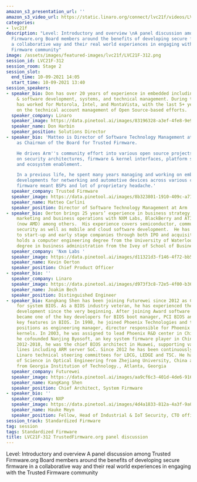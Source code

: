 ```yaml
---
amazon_s3_presentation_url: ''
amazon_s3_video_url: https://static.linaro.org/connect/lvc21f/videos/LVC21F-312.mp4
categories:
- lvc21f
description: "Level: Introductory and overview \nA panel discussion among Trusted
  Firmware.org Board members around the benefits of developing secure firmware in
  a collaborative way and their real world experiences in engaging with the Trusted
  Firmware community"
image: /assets/images/featured-images/lvc21f/LVC21F-312.png
session_id: LVC21F-312
session_room: Stage 2
session_slot:
  end_time: 10-09-2021 14:05
  start_time: 10-09-2021 13:40
session_speakers:
- speaker_bio: Don has over 20 years of experience in embedded including hardware
    & software development, systems, and technical management. During this time, Don
    has worked for Motorola, Intel, and MontaVista, with the last 5+ years being focused
    on the technical account management of Open Source-based efforts.
  speaker_company: Linaro
  speaker_image: https://data.pinetool.ai/images/83196328-a3ef-4fe8-9e96-773c6d59bb37.jpeg
  speaker_name: Don Harbin
  speaker_position: Solutions Director
- speaker_bio: 'Matteo is Director of Software Technology Management at Arm and serves
    as Chairman of the Board for Trusted Firmware.

    He drives Arm''s community effort into various open source projects, focusing
    on security architectures, firmware & kernel interfaces, platform security requirements
    and ecosystem enablement.

    In a previous life, he spent many years managing and working on embedded software
    developments for networking and automotive devices across various companies, where
    firmware meant BSPs and lot of proprietary headache.'
  speaker_company: Trusted Firmware
  speaker_image: https://data.pinetool.ai/images/8b323801-1910-409c-a717-0c7d01c456b4.jpeg
  speaker_name: Matteo Carlini
  speaker_position: Director of Software Technology Management at Arm
- speaker_bio: Oerton brings 25 years’ experience in business strategy, product development,
    marketing and business operations with NXM Labs, BlackBerry and ATI Technologies
    (now AMD) among others.  His experience covers semiconductor, communications,
    security as well as mobile and cloud software development.  He has contributed
    to start-up and early stage companies through both IPO and acquisition stages.  Oerton
    holds a computer engineering degree from the University of Waterloo and a master’s
    degree in business administration from the Ivey of School of Business.
  speaker_company: 'Nxm Labs '
  speaker_image: https://data.pinetool.ai/images/d11321d3-f146-4f72-bb57-44a224bc541a.png
  speaker_name: Kevin Oerton
  speaker_position: Chief Product Officer
- speaker_bio: ''
  speaker_company: Linaro
  speaker_image: https://data.pinetool.ai/images/d973f3c8-72e5-4f00-b365-8910a0e40098.png
  speaker_name: Joakim Bech
  speaker_position: Distinguished Engineer
- speaker_bio: Kangkang Shen has been joining Futurewei since 2012 as Chief Architect
    for system BIOS. As a BIOS industry veteran, he has experienced the PC industry
    development since the very beginning. After joining Award software in 1993, he
    became one of the key developers for BIOS boot manager, PCI BIOS and many other
    key features in BIOS. In 1998, he joined Phoenix Technologies and took management
    positions as engineering manager, director responsible for Phoenix and Award BIOS
    kernels. In 2003, he was assigned to lead Phoenix R&D center in China. In 2006,
    he cofounded Nanjing Byosoft, an key system firmware player in China today. From
    2012-2018, he was the chief BIOS architect in Huawei, supporting various product
    lines including ARM server SoC. Since 2012 he has been continuously serving in
    Linaro technical steering committees for LDCG, LEDGE and TSC. He has a Bachelor
    of Science in Optical Engineering from Zhejiang University, China and a Ph. D.
    from Georgia Institution of Technology., Atlanta, Georgia
  speaker_company: Futurewei
  speaker_image: https://data.pinetool.ai/images/aa9cf6c3-401d-4de6-916d-d620c7bb3fb8.png
  speaker_name: KangKang Shen
  speaker_position: Chief Architect, System Firmware
- speaker_bio: ''
  speaker_company: NXP
  speaker_image: https://data.pinetool.ai/images/4d4a1833-812a-4a3f-9a09-260f023bf932.png
  speaker_name: Hauke Meyn
  speaker_position: Fellow, Head of Industrial & IoT Security, CTO office
session_track: Standardized Firmware
tag: session
tags: Standardized Firmware
title: LVC21F-312 TrustedFirmware.org panel discussion
---
```


Level: Introductory and overview 
A panel discussion among Trusted Firmware.org Board members around the benefits of developing secure firmware in a collaborative way and their real world experiences in engaging with the Trusted Firmware community
